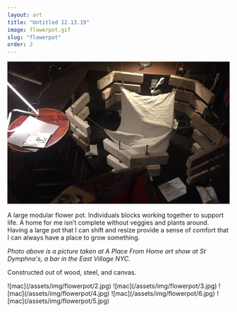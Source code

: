 ```yaml
---
layout: art
title: "Untitled 12.13.19"
image: flowerpot.gif
slug: "flowerpot"
order: 2
---
```


![mac](/assets/img/flowerpot/1.jpg)

A large modular flower pot. Individuals blocks working together to support life. A home for me isn’t complete without veggies and plants around. Having a large pot that I can shift and resize provide a sense of comfort that I can always have a place to grow something.

_Photo above is a picture taken at A Place From Home art show at St Dymphna's, a bar in the East Village NYC._

Constructed out of wood, steel, and canvas.

<span class="gallery">
![mac](/assets/img/flowerpot/2.jpg)
![mac](/assets/img/flowerpot/3.jpg)
![mac](/assets/img/flowerpot/4.jpg)
![mac](/assets/img/flowerpot/6.jpg)
![mac](/assets/img/flowerpot/5.jpg)
</span>
